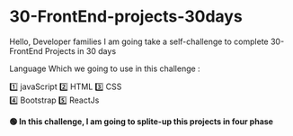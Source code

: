 # 30-FrontEnd-projects-30days

Hello, Developer families I am going take a self-challenge to complete 30-FrontEnd Projects in 30 days

Language Which we going to use in this challenge : 

1️⃣ javaScript
2️⃣ HTML
3️⃣ CSS  
4️⃣ Bootstrap
5️⃣ ReactJs


**🟢 In this challenge, I am going to splite-up this projects in four phase**



